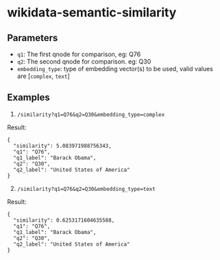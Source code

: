 # wikidata-semantic-similarity


## Parameters

- `q1`: The first qnode for comparison, eg: Q76
- `q2`: The second qnode for comparison. eg: Q30
- `embedding_type`: type of embedding vector(s) to be used, valid values are [`complex`, `text`]

## Examples

1. `/similarity?q1=Q76&q2=Q30&embedding_type=complex`

Result: 
```
{
  "similarity": 5.083971988756343,
  "q1": "Q76",
  "q1_label": "Barack Obama",
  "q2": "Q30",
  "q2_label": "United States of America"
}
```

2. `/similarity?q1=Q76&q2=Q30&embedding_type=text`

Result:
```
{
  "similarity": 0.6253171604635588,
  "q1": "Q76",
  "q1_label": "Barack Obama",
  "q2": "Q30",
  "q2_label": "United States of America"
}
```
